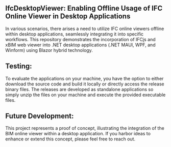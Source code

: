 ## IfcDesktopViewer: Enabling Offline Usage of IFC Online Viewer in Desktop Applications

In various scenarios, there arises a need to utilize IFC online viewers offline within desktop applications, seamlessly integrating it into specific workflows. This repository demonstrates the incorporation of IFCjs and xBIM web viewer into .NET desktop applications (.NET MAUI, WPF, and Winform) using Blazor hybrid technology. 

## Testing:
To evaluate the applications on your machine, you have the option to either download the source code and build it locally or directly access the release binary files. The releases are developed as standalone applications so simply unzip the files on your machine and execute the provided executable files.

## Future Development:
This project represents a proof of concept, illustrating the integration of the BIM online viewer within a desktop application. If you harbor ideas to enhance or extend this concept, please feel free to reach out. 
